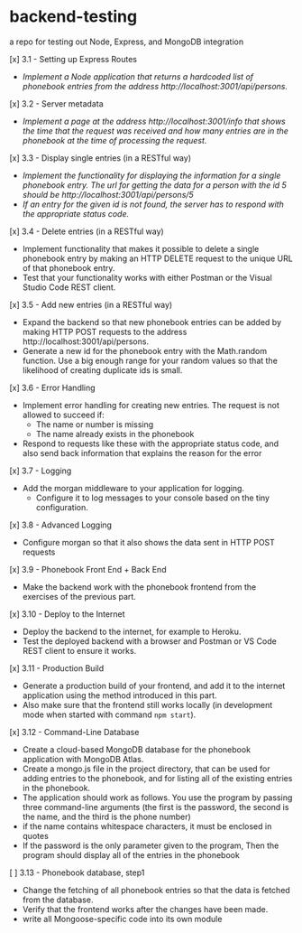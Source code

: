 # backend-testing

a repo for testing out Node, Express, and MongoDB integration

[x] 3.1 - Setting up Express Routes

- _Implement a Node application that returns a hardcoded list of phonebook entries from the address http://localhost:3001/api/persons._

[x] 3.2 - Server metadata

- _Implement a page at the address http://localhost:3001/info that shows the time that the request was received and how many entries are in the phonebook at the time of processing the request._

[x] 3.3 - Display single entries (in a RESTful way)

- _Implement the functionality for displaying the information for a single phonebook entry. The url for getting the data for a person with the id 5 should be http://localhost:3001/api/persons/5_
- _If an entry for the given id is not found, the server has to respond with the appropriate status code._

[x] 3.4 - Delete entries (in a RESTful way)

- Implement functionality that makes it possible to delete a single phonebook entry by making an HTTP DELETE request to the unique URL of that phonebook entry.
- Test that your functionality works with either Postman or the Visual Studio Code REST client.

[x] 3.5 - Add new entries (in a RESTful way)

- Expand the backend so that new phonebook entries can be added by making HTTP POST requests to the address http://localhost:3001/api/persons.
- Generate a new id for the phonebook entry with the Math.random function. Use a big enough range for your random values so that the likelihood of creating duplicate ids is small.

[x] 3.6 - Error Handling

- Implement error handling for creating new entries. The request is not allowed to succeed if:
  - The name or number is missing
  - The name already exists in the phonebook
- Respond to requests like these with the appropriate status code, and also send back information that explains the reason for the error

[x] 3.7 - Logging

- Add the morgan middleware to your application for logging.
  - Configure it to log messages to your console based on the tiny configuration.

[x] 3.8 - Advanced Logging

- Configure morgan so that it also shows the data sent in HTTP POST requests

[x] 3.9 - Phonebook Front End + Back End

- Make the backend work with the phonebook frontend from the exercises of the previous part.

[x] 3.10 - Deploy to the Internet

- Deploy the backend to the internet, for example to Heroku.
- Test the deployed backend with a browser and Postman or VS Code REST client to ensure it works.

[x] 3.11 - Production Build

- Generate a production build of your frontend, and add it to the internet application using the method introduced in this part.
- Also make sure that the frontend still works locally (in development mode when started with command `npm start`).

[x] 3.12 - Command-Line Database

- Create a cloud-based MongoDB database for the phonebook application with MongoDB Atlas.
- Create a mongo.js file in the project directory, that can be used for adding entries to the phonebook, and for listing all of the existing entries in the phonebook.
- The application should work as follows. You use the program by passing three command-line arguments (the first is the password, the second is the name, and the third is the phone number)
- if the name contains whitespace characters, it must be enclosed in quotes
- If the password is the only parameter given to the program, Then the program should display all of the entries in the phonebook

[ ] 3.13 - Phonebook database, step1
- Change the fetching of all phonebook entries so that the data is fetched from the database.
- Verify that the frontend works after the changes have been made.
- write all Mongoose-specific code into its own module
